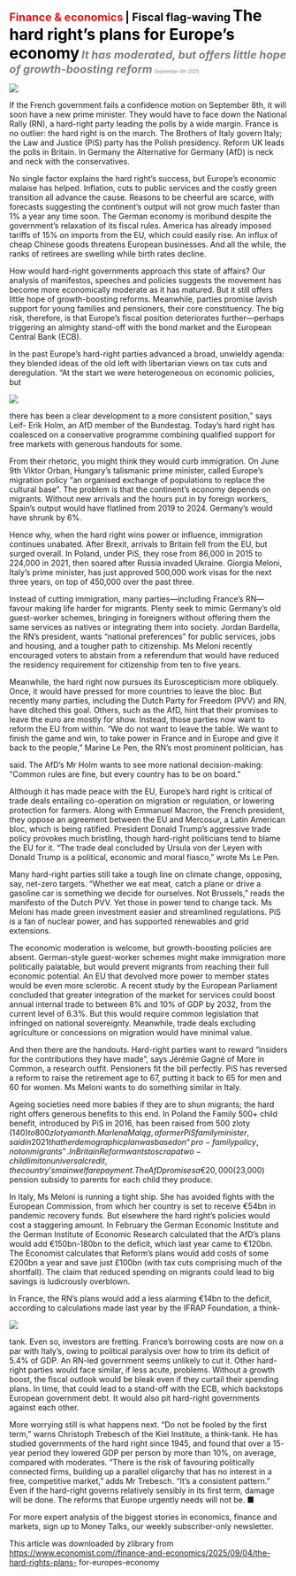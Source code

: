 <span style="color:#E3120B; font-size:14.9pt; font-weight:bold;">Finance & economics</span> <span style="color:#000000; font-size:14.9pt; font-weight:bold;">| Fiscal flag-waving</span>
<span style="color:#000000; font-size:21.0pt; font-weight:bold;">The hard right’s plans for Europe’s economy</span>
<span style="color:#808080; font-size:14.9pt; font-weight:bold; font-style:italic;">It has moderated, but offers little hope of growth-boosting reform</span>
<span style="color:#808080; font-size:6.2pt;">September 4th 2025</span>

![](../images/057_The_hard_rights_plans_for_Europes_economy/p0232_img01.jpeg)

If the French government fails a confidence motion on September 8th, it will soon have a new prime minister. They would have to face down the National Rally (RN), a hard-right party leading the polls by a wide margin. France is no outlier: the hard right is on the march. The Brothers of Italy govern Italy; the Law and Justice (PiS) party has the Polish presidency. Reform UK leads the polls in Britain. In Germany the Alternative for Germany (AfD) is neck and neck with the conservatives.

No single factor explains the hard right’s success, but Europe’s economic malaise has helped. Inflation, cuts to public services and the costly green transition all advance the cause. Reasons to be cheerful are scarce, with forecasts suggesting the continent’s output will not grow much faster than 1% a year any time soon. The German economy is moribund despite the government’s relaxation of its fiscal rules. America has already imposed tariffs of 15% on imports from the EU, which could easily rise. An influx of cheap Chinese goods threatens European businesses. And all the while, the ranks of retirees are swelling while birth rates decline.

How would hard-right governments approach this state of affairs? Our analysis of manifestos, speeches and policies suggests the movement has become more economically moderate as it has matured. But it still offers little hope of growth-boosting reforms. Meanwhile, parties promise lavish support for young families and pensioners, their core constituency. The big risk, therefore, is that Europe’s fiscal position deteriorates further—perhaps triggering an almighty stand-off with the bond market and the European Central Bank (ECB).

In the past Europe’s hard-right parties advanced a broad, unwieldy agenda: they blended ideas of the old left with libertarian views on tax cuts and deregulation. “At the start we were heterogeneous on economic policies, but

![](../images/057_The_hard_rights_plans_for_Europes_economy/p0233_img01.jpeg)

there has been a clear development to a more consistent position,” says Leif- Erik Holm, an AfD member of the Bundestag. Today’s hard right has coalesced on a conservative programme combining qualified support for free markets with generous handouts for some.

From their rhetoric, you might think they would curb immigration. On June 9th Viktor Orban, Hungary’s talismanic prime minister, called Europe’s migration policy “an organised exchange of populations to replace the cultural base”. The problem is that the continent’s economy depends on migrants. Without new arrivals and the hours put in by foreign workers, Spain’s output would have flatlined from 2019 to 2024. Germany’s would have shrunk by 6%.

Hence why, when the hard right wins power or influence, immigration continues unabated. After Brexit, arrivals to Britain fell from the EU, but surged overall. In Poland, under PiS, they rose from 86,000 in 2015 to 224,000 in 2021, then soared after Russia invaded Ukraine. Giorgia Meloni, Italy’s prime minister, has just approved 500,000 work visas for the next three years, on top of 450,000 over the past three.

Instead of cutting immigration, many parties—including France’s RN— favour making life harder for migrants. Plenty seek to mimic Germany’s old guest-worker schemes, bringing in foreigners without offering them the same services as natives or integrating them into society. Jordan Bardella, the RN’s president, wants “national preferences” for public services, jobs and housing, and a tougher path to citizenship. Ms Meloni recently encouraged voters to abstain from a referendum that would have reduced the residency requirement for citizenship from ten to five years.

Meanwhile, the hard right now pursues its Euroscepticism more obliquely. Once, it would have pressed for more countries to leave the bloc. But recently many parties, including the Dutch Party for Freedom (PVV) and RN, have ditched this goal. Others, such as the AfD, hint that their promises to leave the euro are mostly for show. Instead, those parties now want to reform the EU from within. “We do not want to leave the table. We want to finish the game and win, to take power in France and in Europe and give it back to the people,” Marine Le Pen, the RN’s most prominent politician, has

said. The AfD’s Mr Holm wants to see more national decision-making: “Common rules are fine, but every country has to be on board.”

Although it has made peace with the EU, Europe’s hard right is critical of trade deals entailing co-operation on migration or regulation, or lowering protection for farmers. Along with Emmanuel Macron, the French president, they oppose an agreement between the EU and Mercosur, a Latin American bloc, which is being ratified. President Donald Trump’s aggressive trade policy provokes much bristling, though hard-right politicians tend to blame the EU for it. “The trade deal concluded by Ursula von der Leyen with Donald Trump is a political, economic and moral fiasco,” wrote Ms Le Pen.

Many hard-right parties still take a tough line on climate change, opposing, say, net-zero targets. “Whether we eat meat, catch a plane or drive a gasoline car is something we decide for ourselves. Not Brussels,” reads the manifesto of the Dutch PVV. Yet those in power tend to change tack. Ms Meloni has made green investment easier and streamlined regulations. PiS is a fan of nuclear power, and has supported renewables and grid extensions.

The economic moderation is welcome, but growth-boosting policies are absent. German-style guest-worker schemes might make immigration more politically palatable, but would prevent migrants from reaching their full economic potential. An EU that devolved more power to member states would be even more sclerotic. A recent study by the European Parliament concluded that greater integration of the market for services could boost annual internal trade to between 8% and 10% of GDP by 2032, from the current level of 6.3%. But this would require common legislation that infringed on national sovereignty. Meanwhile, trade deals excluding agriculture or concessions on migration would have minimal value.

And then there are the handouts. Hard-right parties want to reward “insiders for the contributions they have made”, says Jérémie Gagné of More in Common, a research outfit. Pensioners fit the bill perfectly. PiS has reversed a reform to raise the retirement age to 67, putting it back to 65 for men and 60 for women. Ms Meloni wants to do something similar in Italy.

Ageing societies need more babies if they are to shun migrants; the hard right offers generous benefits to this end. In Poland the Family 500+ child benefit, introduced by PiS in 2016, has been raised from 500 zloty ($140) to 800 zloty a month. Marlena Maląg, a former PiS family minister, said in 2021 that her demographic plan was based on “pro-family policy, not on migrants”. In Britain Reform wants to scrap a two-child limit on universal credit, the country’s main welfare payment. The AfD promises a €20,000 ($23,000) pension subsidy to parents for each child they produce.

In Italy, Ms Meloni is running a tight ship. She has avoided fights with the European Commission, from which her country is set to receive €54bn in pandemic recovery funds. But elsewhere the hard right’s policies would cost a staggering amount. In February the German Economic Institute and the German Institute of Economic Research calculated that the AfD’s plans would add €150bn-180bn to the deficit, which last year came to €120bn. The Economist calculates that Reform’s plans would add costs of some £200bn a year and save just £100bn (with tax cuts comprising much of the shortfall). The claim that reduced spending on migrants could lead to big savings is ludicrously overblown.

In France, the RN’s plans would add a less alarming €14bn to the deficit, according to calculations made last year by the IFRAP Foundation, a think-

![](../images/057_The_hard_rights_plans_for_Europes_economy/p0236_img01.jpeg)

tank. Even so, investors are fretting. France’s borrowing costs are now on a par with Italy’s, owing to political paralysis over how to trim its deficit of 5.4% of GDP. An RN-led government seems unlikely to cut it. Other hard- right parties would face similar, if less acute, problems. Without a growth boost, the fiscal outlook would be bleak even if they curtail their spending plans. In time, that could lead to a stand-off with the ECB, which backstops European government debt. It would also pit hard-right governments against each other.

More worrying still is what happens next. “Do not be fooled by the first term,” warns Christoph Trebesch of the Kiel Institute, a think-tank. He has studied governments of the hard right since 1945, and found that over a 15- year period they lowered GDP per person by more than 10%, on average, compared with moderates. “There is the risk of favouring politically connected firms, building up a parallel oligarchy that has no interest in a free, competitive market,” adds Mr Trebesch. “It’s a consistent pattern.” Even if the hard-right governs relatively sensibly in its first term, damage will be done. The reforms that Europe urgently needs will not be. ■

For more expert analysis of the biggest stories in economics, finance and markets, sign up to Money Talks, our weekly subscriber-only newsletter.

This article was downloaded by zlibrary from https://www.economist.com//finance-and-economics/2025/09/04/the-hard-rights-plans- for-europes-economy